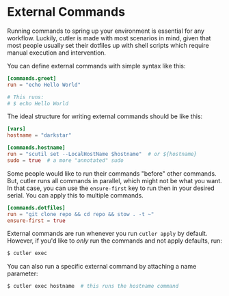 # External Commands

Running commands to spring up your environment is essential for any workflow. Luckily, cutler is made with most scenarios in mind, given that most people usually set their dotfiles up with shell scripts which require manual execution and intervention.

You can define external commands with simple syntax like this:

```toml
[commands.greet]
run = "echo Hello World"

# This runs:
# $ echo Hello World
```

The ideal structure for writing external commands should be like this:

```toml
[vars]
hostname = "darkstar"

[commands.hostname]
run = "scutil set --LocalHostName $hostname"  # or ${hostname}
sudo = true  # a more "annotated" sudo
```

Some people would like to run their commands "before" other commands. But, cutler runs all commands in parallel, which might not be what you want. In that case, you can use the `ensure-first` key to run then in your desired serial. You can apply this to multiple commands.

```toml
[commands.dotfiles]
run = "git clone repo && cd repo && stow . -t ~"
ensure-first = true
```

External commands are run whenever you run `cutler apply` by default. However, if you'd like to _only_ run the commands and not apply defaults, run:

```bash
$ cutler exec
```

You can also run a specific external command by attaching a name parameter:

```bash
$ cutler exec hostname  # this runs the hostname command
```
